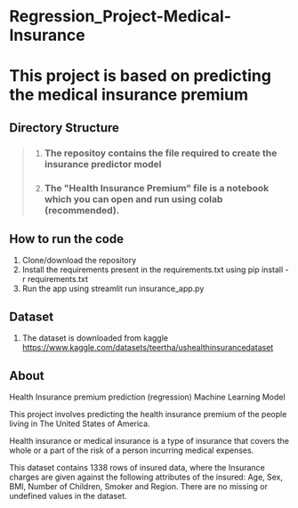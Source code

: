 # Regression_Project-Medical-Insurance
# This project is based on predicting the medical insurance premium

## Directory Structure

> 1. ### The repositoy contains the file required to create the insurance predictor model
> 2. ### The "Health Insurance Premium" file is a notebook which you can open and run using colab (recommended).

## How to run the code
1. Clone/download the repository
2. Install the requirements present in the requirements.txt using pip install -r requirements.txt
3. Run the app using streamlit run insurance_app.py

## Dataset
1. The dataset is downloaded from kaggle https://www.kaggle.com/datasets/teertha/ushealthinsurancedataset


## About
Health Insurance premium prediction (regression) Machine Learning Model

This project involves predicting the health insurance premium of the people living in The United States of America.

Health insurance or medical insurance is a type of insurance that covers the whole or a part of the risk of a person incurring medical expenses.

This dataset contains 1338 rows of insured data, where the Insurance charges are given against the following attributes of the insured: Age, Sex, BMI, Number of Children, Smoker and Region. There are no missing or undefined values in the dataset.
